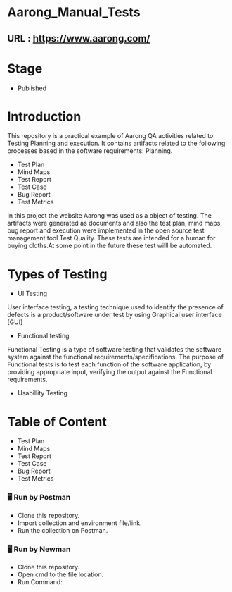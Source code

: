 # Aarong_Manual_Tests
## URL : https://www.aarong.com/
# Stage
* Published
# Introduction
This repository is a practical example of Aarong QA activities related to Testing Planning and execution. It contains artifacts related to the following processes based in the software requirements:
Planning.
* Test Plan
* Mind Maps
* Test Report
* Test Case
* Bug Report
* Test Metrics

In this project the website Aarong was used as a object of testing. The artifacts were generated as documents and also the test plan, mind maps, bug report and execution were implemented in the open source test management tool Test Quality. These tests are intended for a human for buying cloths.At some point in the future these test willl be automated.

# Types of Testing
* UI Testing

User interface testing, a testing technique used to identify the presence of defects is a product/software under test by using Graphical user interface [GUI]
* Functional testing

Functional Testing is a type of software testing that validates the software system against the functional requirements/specifications. The purpose of Functional tests is to test each function of the software application, by providing appropriate input, verifying the output against the Functional requirements.

* Usabillity Testing

# Table of Content
* Test Plan
* Mind Maps
* Test Report
* Test Case
* Bug Report
* Test Metrics
### 🖥 Run by Postman
* Clone this repository.
* Import collection and environment file/link.
* Run the collection on Postman.
### 🖥 Run by Newman
* Clone this repository.
* Open cmd to the file location.
* Run Command:
